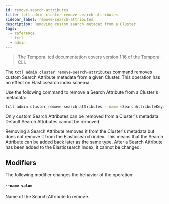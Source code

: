 ```yaml
---
id: remove-search-attributes
title: tctl admin cluster remove-search-attributes
sidebar_label: remove-search-attributes
description: Removing custom search metadat from a Cluster.
tags:
  - reference
  - tctl
  - admin
---
```


> The Temporal tctl documentation covers version 1.16 of the Temporal CLI.

The `tctl admin cluster remove-search-attributes` command removes custom Search Attribute metadata from a given Cluster.
This operation has no effect on Elasticsearch index schema.

Use the following command to remove a <preview page={WhatIsASearchAttribute}>Search Attribute</preview> from a Cluster's metadata:

```bash
tctl admin cluster remove-search-attributes --name <SearchAttributeKey>
```

Only custom Search Attributes can be removed from a Cluster's metadata.
Default Search Attributes cannot be removed.

Removing a Search Attribute removes it from the Cluster's metadata but does not remove it from the Elasticsearch index.
This means that the Search Attribute can be added back later as the same type.
After a Search Attribute has been added to the Elasticsearch index, it cannot be changed.

## Modifiers

The following modifier changes the behavior of the operation:

#### `--name value`

Name of the Search Attribute to remove.
